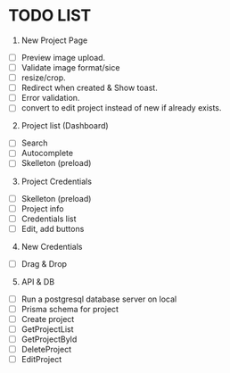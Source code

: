 # TODO LIST

1. New Project Page
- [ ] Preview image upload.
- [ ] Validate image format/sice
- [ ] resize/crop.
- [ ] Redirect when created & Show toast.
- [ ] Error validation.
- [ ] convert to edit project instead of new if already exists.

2. Project list (Dashboard)
- [ ] Search
- [ ] Autocomplete
- [ ] Skelleton (preload)

3. Project Credentials
- [ ] Skelleton (preload)
- [ ] Project info
- [ ] Credentials list
- [ ] Edit, add buttons

4. New Credentials
- [ ] Drag & Drop 

5. API & DB
- [ ] Run a postgresql database server on local
- [ ] Prisma schema for project
- [ ] Create project
- [ ] GetProjectList
- [ ] GetProjectById
- [ ] DeleteProject
- [ ] EditProject